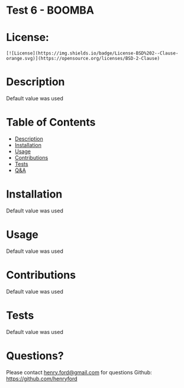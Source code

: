 # Test 6 - BOOMBA
  # License: 
    [![License](https://img.shields.io/badge/License-BSD%202--Clause-orange.svg)](https://opensource.org/licenses/BSD-2-Clause)
    
  
  # Description
  Default value was used

  # Table of Contents
  - [Description](#Description)
  - [Installation](#Installation)
  - [Usage](#Usage)
  - [Contributions](#Contributions)
  - [Tests](#Tests)
  - [Q&A](#Question?)


  # Installation
  Default value was used

  # Usage
  Default value was used

  # Contributions
  Default value was used

  # Tests
  Default value was used

  # Questions?
  Please contact henry.ford@gmail.com for questions
  Github: https://github.com/henryford


  

